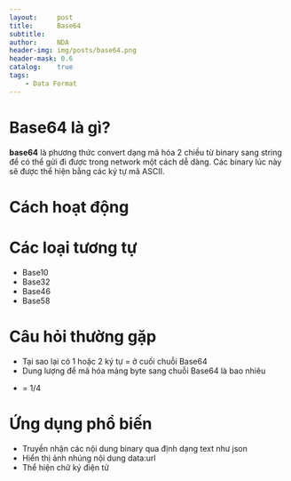 ```yaml
---
layout:     post
title:      Base64
subtitle:   
author:     NDA
header-img: img/posts/base64.png
header-mask: 0.6
catalog:    true
tags:
    - Data Format
---
```



# Base64 là gì?

**base64** là phương thức convert dạng mã hóa 2 chiều từ binary sang string để có thể gửi đi được trong network một cách dễ dàng. Các binary lúc này sẽ được thể hiện bằng các ký tự mã ASCII.

# Cách hoạt động

# Các loại tương tự
- Base10
- Base32
- Base46
- Base58

# Câu hỏi thường gặp
- Tại sao lại có 1 hoặc 2 ký tự = ở cuối chuỗi Base64
- Dung lượng để mã hóa mảng byte sang chuỗi Base64 là bao nhiêu
+ = 1/4

# Ứng dụng phổ biến

- Truyền nhận các nội dung binary qua định dạng text như json
- Hiển thị ảnh nhúng nội dung data:url
- Thể hiện chữ ký điện tử